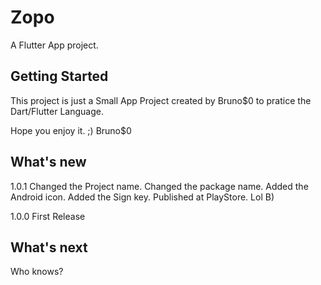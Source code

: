 # Zopo

A Flutter App project.

## Getting Started

This project is just a Small App Project created by Bruno$0 to pratice the Dart/Flutter Language.

Hope you enjoy it. ;)
Bruno$0

## What's new

1.0.1
Changed the Project name.
Changed the package name.
Added the Android icon.
Added the Sign key.
Published at PlayStore. Lol B)
 
1.0.0
First Release

## What's next

Who knows?